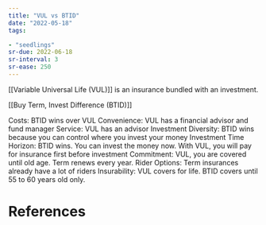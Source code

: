 ```yaml
---
title: "VUL vs BTID"
date: "2022-05-18"
tags:

- "seedlings"
sr-due: 2022-06-18
sr-interval: 3
sr-ease: 250
---
```


[[Variable Universal Life (VUL)]] is an insurance bundled with an investment.

[[Buy Term, Invest Difference (BTID)]]

Costs: BTID wins over VUL
Convenience: VUL has a financial advisor and fund manager
Service: VUL has an advisor
Investment Diversity: BTID wins because you can control where you invest your money
Investment Time Horizon: BTID wins. You can invest the money now. With VUL, you will pay for insurance first before investment
Commitment: VUL, you are covered until old age. Term renews every year.
Rider Options: Term insurances already have a lot of riders
Insurability: VUL covers for life. BTID covers until 55 to 60 years old only.

# References
